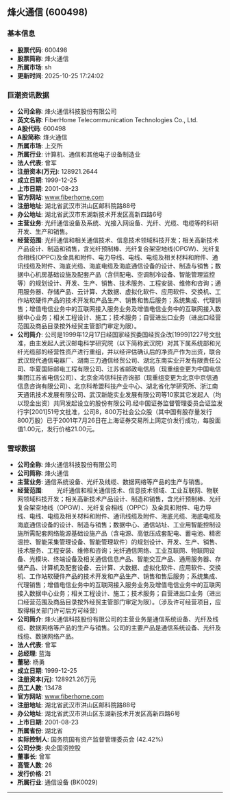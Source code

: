 ## 烽火通信 (600498)

### 基本信息

- **股票代码**: 600498
- **股票简称**: 烽火通信
- **所属市场**: sh
- **更新时间**: 2025-10-25 17:24:02

### 巨潮资讯数据

- **公司全称**: 烽火通信科技股份有限公司
- **英文名称**: FiberHome Telecommunication Technologies Co., Ltd.
- **A股代码**: 600498
- **A股简称**: 烽火通信
- **所属市场**: 上交所
- **所属行业**: 计算机、通信和其他电子设备制造业
- **法人代表**: 曾军
- **注册资本(万元)**: 128921.2644
- **成立日期**: 1999-12-25
- **上市日期**: 2001-08-23
- **官方网站**: www.fiberhome.com
- **注册地址**: 湖北省武汉市洪山区邮科院路88号
- **办公地址**: 湖北省武汉市东湖新技术开发区高新四路6号
- **主营业务**: 光纤通信设备及系统、光接入网设备、光纤、光缆、电缆等的科研开发、生产和销售。
- **经营范围**: 光纤通信和相关通信技术、信息技术领域科技开发；相关高新技术产品设计、制造和销售，含光纤预制棒、光纤复合架空地线(OPGW)、光纤复合相线(OPPC)及金具和附件、电力导线、电线、电缆及相关材料和附件、通讯线缆及附件、海底光缆、海底电缆及海底通信设备的设计、制造与销售；数据中心机房基础设施及配套产品（含供配电、空调制冷设备、智能管理监控等）的规划设计、开发、生产、销售、技术服务、工程安装、维修和咨询；通用服务器、存储产品、云计算、大数据、虚拟化软件、应用软件、交换机、工作站软硬件产品的技术开发和产品生产、销售和售后服务；系统集成、代理销售；增值电信业务中的互联网接入服务业务及增值电信业务中的互联网接入数据中心业务；相关工程设计、施工；技术服务；自营进出口业务（进出口经营范围及商品目录按外经贸主管部门审定为限）。
- **公司简介**: 公司是1999年12月17日经国家经贸委国经贸企改[1999]1227号文批准，由主发起人武汉邮电科学研究院（以下简称武汉院）对其下属系统部和光纤光缆部的经营性资产进行重组，并以经评估确认后的净资产作为出资，联合武汉现代通信电器厂、湖南三力通信经贸公司、湖北东南实业开发有限责任公司、华夏国际邮电工程有限公司、江苏省邮政电信局（现重组变更为中国电信集团江苏省电信公司）、北京金鸿信科技咨询部（现重组变更为北京中京信通信息咨询有限公司）、北京科希盟科技产业中心、湖北省化学研究所、浙江南天通讯技术发展有限公司、武汉新能实业发展有限公司等10家其它发起人（均以现金出资）共同发起设立的股份有限公司.经中国证券监督管理委员会证监发行字[2001]51号文批准，公司8，800万社会公众股（其中国有股存量发行800万股）已于2001年7月26日在上海证券交易所上网定价发行成功，每股面值1.00元，发行价格21.00元。

### 雪球数据

- **公司全称**: 烽火通信科技股份有限公司
- **公司简称**: 烽火通信
- **主营业务**: 通信系统设备、光纤及线缆、数据网络等产品的生产与销售。
- **经营范围**: 　　光纤通信和相关通信技术、信息技术领域、工业互联网、物联网领域科技开发；相关高新技术产品设计、制造和销售，含光纤预制棒、光纤复合架空地线（OPGW）、光纤复合相线（OPPC）及金具和附件、电力导线、电线、电缆及相关材料和附件、通讯线缆及附件、海底光缆、海底电缆及海底通信设备的设计、制造与销售；数据中心、通信站址、工业用智能控制设施所需配套网络能源基础设施产品（含电源、高低压成套配电、蓄电池、精密温控、智能采集管理设备、智能管理软件）的规划设计、开发、生产、销售、技术服务、工程安装、维修和咨询；光纤通信网络、工业互联网、物联网设备、光模块、终端设备及相关通信信息产品、智能交互产品、通用服务器、存储产品、计算机及配套设备、云计算、大数据、虚拟化软件、应用软件、交换机、工作站软硬件产品的技术开发和产品生产、销售和售后服务；系统集成、代理销售；增值电信业务中的互联网接入服务业务及增值电信业务中的互联网接入数据中心业务；相关工程设计、施工；技术服务；自营进出口业务（进出口经营范围及商品目录按外经贸主管部门审定为限）。（涉及许可经营项目，应取得相关部门许可后方可经营）
- **公司简介**: 烽火通信科技股份有限公司的主营业务是通信系统设备、光纤及线缆、数据网络等产品的生产与销售。公司的主要产品是通信系统设备、光纤及线缆、数据网络产品。
- **法人代表**: 曾军
- **总经理**: 蓝海
- **董秘**: 杨勇
- **成立日期**: 1999-12-25
- **注册资本(元)**: 128921.26万元
- **员工人数**: 13478
- **官方网站**: www.fiberhome.com
- **注册地址**: 湖北省武汉市洪山区邮科院路88号
- **办公地址**: 湖北省武汉市洪山区东湖新技术开发区高新四路6号
- **上市日期**: 2001-08-23
- **所属省份**: 湖北省
- **实际控制人**: 国务院国有资产监督管理委员会 (42.42%)
- **公司分类**: 央企国资控股
- **董事长**: 曾军
- **高管人数**: 26
- **发行价格**: 21
- **所属行业**: 通信设备 (BK0029)

---
